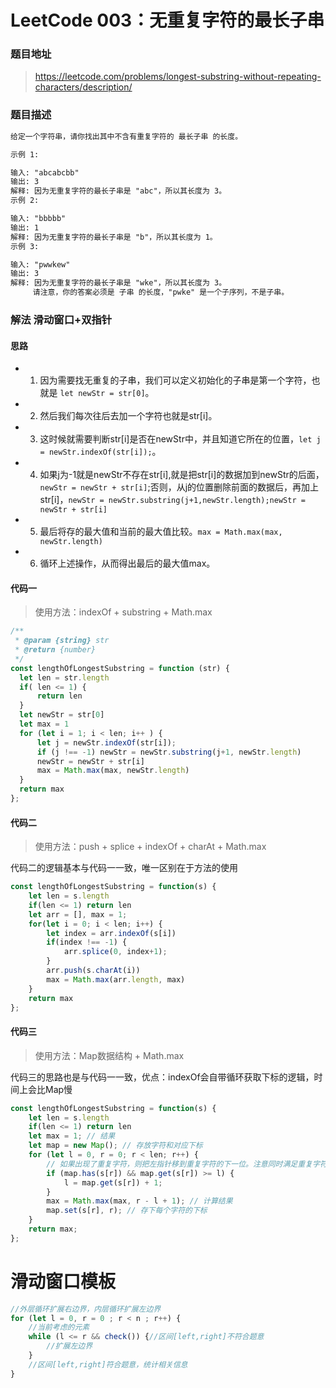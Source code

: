 # LeetCode 003：无重复字符的最长子串

### 题目地址

> https://leetcode.com/problems/longest-substring-without-repeating-characters/description/

### 题目描述

```md
给定一个字符串，请你找出其中不含有重复字符的 最长子串 的长度。

示例 1:

输入: "abcabcbb"
输出: 3
解释: 因为无重复字符的最长子串是 "abc"，所以其长度为 3。
示例 2:

输入: "bbbbb"
输出: 1
解释: 因为无重复字符的最长子串是 "b"，所以其长度为 1。
示例 3:

输入: "pwwkew"
输出: 3
解释: 因为无重复字符的最长子串是 "wke"，所以其长度为 3。
     请注意，你的答案必须是 子串 的长度，"pwke" 是一个子序列，不是子串。

```

### 解法 滑动窗口+双指针


#### 思路

- 1. 因为需要找无重复的子串，我们可以定义初始化的子串是第一个字符，也就是 `let newStr = str[0]`。
- 2. 然后我们每次往后去加一个字符也就是str[i]。
- 3. 这时候就需要判断str[i]是否在newStr中，并且知道它所在的位置，`let j = newStr.indexOf(str[i]);`。
- 4. 如果j为-1就是newStr不存在str[i],就是把str[i]的数据加到newStr的后面，`newStr = newStr + str[i]`;否则，从j的位置删除前面的数据后，再加上str[i]，`newStr = newStr.substring(j+1,newStr.length);newStr = newStr + str[i]`
- 5. 最后将存的最大值和当前的最大值比较。`max = Math.max(max, newStr.length)`
- 6. 循环上述操作，从而得出最后的最大值max。

#### 代码一

> 使用方法：indexOf + substring + Math.max
```javascript
/**
 * @param {string} str
 * @return {number}
 */
const lengthOfLongestSubstring = function (str) {
  let len = str.length
  if( len <= 1) {
      return len
  }
  let newStr = str[0]
  let max = 1
  for (let i = 1; i < len; i++ ) {
      let j = newStr.indexOf(str[i]);
      if (j !== -1) newStr = newStr.substring(j+1, newStr.length)
      newStr = newStr + str[i]
      max = Math.max(max, newStr.length)
  }
  return max
};
```

#### 代码二
> 使用方法：push + splice + indexOf + charAt + Math.max

代码二的逻辑基本与代码一一致，唯一区别在于方法的使用
```javascript
const lengthOfLongestSubstring = function(s) {
	let len = s.length
	if(len <= 1) return len
    let arr = [], max = 1;
    for(let i = 0; i < len; i++) {
        let index = arr.indexOf(s[i])
        if(index !== -1) {
            arr.splice(0, index+1);
        }
        arr.push(s.charAt(i))
        max = Math.max(arr.length, max) 
    }
    return max
};
```

#### 代码三
> 使用方法：Map数据结构 + Math.max

代码三的思路也是与代码一一致，优点：indexOf会自带循环获取下标的逻辑，时间上会比Map慢
```javascript
const lengthOfLongestSubstring = function(s) {
	let len = s.length
	if(len <= 1) return len
	let max = 1; // 结果
	let map = new Map(); // 存放字符和对应下标
	for (let l = 0, r = 0; r < len; r++) {
		// 如果出现了重复字符，则把左指针移到重复字符的下一位。注意同时满足重复字符的索引大于左指针。
		if (map.has(s[r]) && map.get(s[r]) >= l) {
			l = map.get(s[r]) + 1;
		}
		max = Math.max(max, r - l + 1); // 计算结果
		map.set(s[r], r); // 存下每个字符的下标
	}
	return max;
};
```
# 滑动窗口模板
```javascript
//外层循环扩展右边界，内层循环扩展左边界
for (let l = 0, r = 0 ; r < n ; r++) {
	//当前考虑的元素
	while (l <= r && check()) {//区间[left,right]不符合题意
        //扩展左边界
    }
    //区间[left,right]符合题意，统计相关信息
}
```




